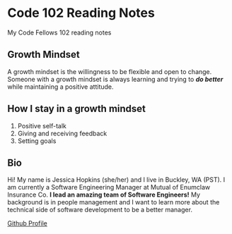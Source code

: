 # Code 102 Reading Notes

My Code Fellows 102 reading notes

## Growth Mindset

A growth mindset is the willingness to be flexible and open to change.  Someone with a growth mindset is always learning and trying to ***do better*** while maintaining a positive attitude.

## How I stay in a growth mindset

1. Positive self-talk
1. Giving and receiving feedback
1. Setting goals

## Bio

Hi!  My name is Jessica Hopkins (she/her) and I live in Buckley, WA (PST).  I am currently a Software Engineering Manager at Mutual of Enumclaw Insurance Co.  **I lead an amazing team of Software Engineers!**  My background is in people management and I want to learn more about the technical side of software development to be a better manager.

[Github Profile](https://github.com/jessicahopkins)
